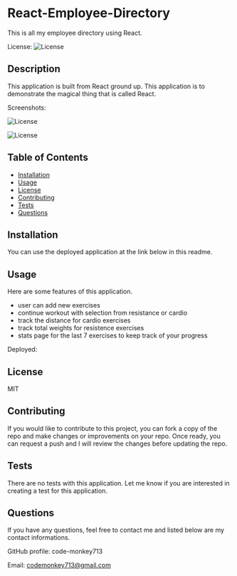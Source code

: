 # React-Employee-Directory
This is all my employee directory using React. 

License: ![License](https://img.shields.io/badge/license-MIT-green)

## Description 

This application is built from React ground up. This application is to demonstrate the magical thing that is called React. 

Screenshots:

![License](./assets/screenshot.png)

![License](./assets/screenshot.png)

## Table of Contents

* [Installation](#installation)
* [Usage](#usage)
* [License](#license)
* [Contributing](#contributing)
* [Tests](#tests)
* [Questions](#questions)

## Installation

You can use the deployed application at the link below in this readme. 

## Usage 

Here are some features of this application. 

  - user can add new exercises
  - continue workout with selection from resistance or cardio
  - track the distance for cardio exercises
  - track total weights for resistence exercises
  - stats page for the last 7 exercises to keep track of your progress

Deployed: 

## License

MIT

## Contributing

If you would like to contribute to this project, you can fork a copy of the repo and make changes or improvements on your repo. Once ready, you can request a push and I will review the changes before updating the repo. 

## Tests

There are no tests with this application. Let me know if you are interested in creating a test for this application. 

## Questions

If you have any questions, feel free to contact me and listed below are my contact informations. 

GitHub profile: code-monkey713

Email: codemonkey713@gmail.com
